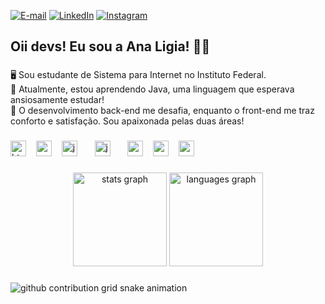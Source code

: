 [![E-mail](https://img.shields.io/badge/-Email-DBC5A4?style=for-the-badge&logo=microsoft-outlook&logoColor=8A672E&color:FFF)](mailto:analigiasilva1357@gmail.com)
[![LinkedIn](https://img.shields.io/badge/-LinkedIn-DBC5A4?style=for-the-badge&logo=linkedin&logoColor=8A672E&color:FFF)](https://www.linkedin.com/in/ana-l%C3%ADgia-silva-a59779206/)
[![Instagram](https://img.shields.io/badge/-Instagram-DBC5A4?style=for-the-badge&logo=instagram&logoColor=8A672E&color:FFF)](https://www.instagram.com/an4ligia._)


###

<h2 align="left"> Oii devs! Eu sou a Ana Ligia! 👋🏾</h2>

###

<p align="left">🖥️ Sou estudante de Sistema para Internet no Instituto Federal.</br>
📌 Atualmente, estou aprendendo Java, uma linguagem que esperava ansiosamente estudar! </br>
🌠 O desenvolvimento back-end me desafia, enquanto o front-end me traz conforto e satisfação. Sou apaixonada pelas duas áreas!
</p>

###

<div align="left">
  <img src="https://cdn.jsdelivr.net/gh/devicons/devicon/icons/html5/html5-original.svg" height="25" alt="html5 logo"  />
  <img width="8" />
  <img src="https://cdn.jsdelivr.net/gh/devicons/devicon/icons/css3/css3-original.svg" height="25" alt="css3 logo"  />
  <img width="8" />
  <img src="https://cdn.jsdelivr.net/gh/devicons/devicon/icons/javascript/javascript-plain.svg" height="25" alt="javascript logo"  />
  <img width="8" />
  <img width="8" />
  <img src="https://cdn.jsdelivr.net/gh/devicons/devicon/icons/java/java-original.svg" height="25" alt="java logo"  />
  <img width="8" />
  <img width="8" />
  <img src="https://cdn.jsdelivr.net/gh/devicons/devicon/icons/c/c-original.svg" height="25" alt="c logo"  />
  <img width="8" />
  <img src="https://cdn.jsdelivr.net/gh/devicons/devicon/icons/mysql/mysql-original.svg" height="25" alt="mysql logo"  />
  <img width="8" />
  <img src="https://cdn.jsdelivr.net/gh/devicons/devicon/icons/postgresql/postgresql-original.svg" height="25" alt="postgresql logo"  />
  <img width="8" />
</div>

###

<div align="center">
  <img src="https://github-readme-stats.vercel.app/api?username=ssnaligia&hide_title=false&hide_rank=false&show_icons=true&include_all_commits=true&count_private=true&disable_animations=false&theme=gruvbox&locale=en&hide_border=false&order=1" height="150" alt="stats graph"  />
  <img src="https://github-readme-stats.vercel.app/api/top-langs?username=ssnaligia&locale=en&hide=hack&hide_title=false&layout=compact&card_width=320&langs_count=6&theme=gruvbox&hide_border=false&order=2" height="150" alt="languages graph"  />
</div>

###

<picture align="center">
  <source media="(prefers-color-scheme: light)" srcset="https://raw.githubusercontent.com/ssnaligia/ssnaligia/output/snake.svg">
  <source media="(prefers-color-scheme: dark)" srcset="https://raw.githubusercontent.com/ssnaligia/ssnaligia/output/snake.svg">
  <img align="center" alt="github contribution grid snake animation" src="https://raw.githubusercontent.com/ssnaligia/ssnaligia/output/snake.svg">
</picture>

</picture>

###


